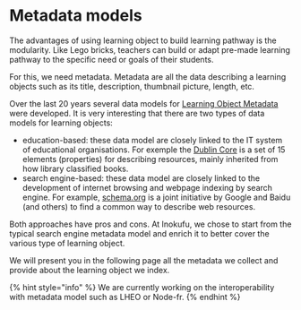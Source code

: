 # Metadata models

The advantages of using learning object to build learning pathway is the modularity. Like Lego bricks, teachers can build or adapt pre-made learning pathway to the specific need or goals of their students.

For this, we need metadata. Metadata are all the data describing a learning objects such as its title, description, thumbnail picture, length, etc.

Over the last 20 years several data models for [Learning Object Metadata](https://en.wikipedia.org/wiki/Learning\_object\_metadata) were developed. It is very interesting that there are two types of data models for learning objects:

* education-based: these data model are closely linked to the IT system of educational organisations. For exemple the [Dublin Core](https://en.wikipedia.org/wiki/Dublin\_Core) is a set of 15 elements (properties) for describing resources, mainly inherited from how library classified books.
* search engine-based: these data model are closely linked to the development of internet browsing and webpage indexing by search engine. For example, [schema.org](https://schema.org) is a joint initiative by Google and Baidu (and others) to find a common way to describe web resources.

Both approaches have pros and cons. At Inokufu, we chose to start from the typical search engine metadata model and enrich it to better cover the various type of learning object.&#x20;

We will present you in the following page all the metadata we collect and provide about the learning object we index.

{% hint style="info" %}
We are currently working on the interoperability with metadata model such as LHEO or  Node-fr.&#x20;
{% endhint %}
